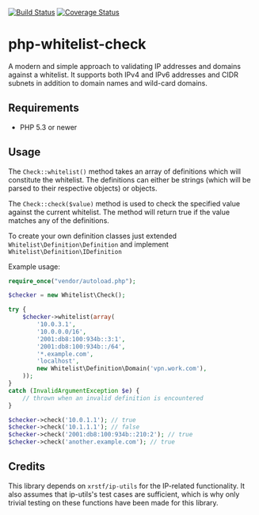 [![Build Status](https://travis-ci.org/Jalle19/php-whitelist-check.png?branch=master)](https://travis-ci.org/Jalle19/php-whitelist-check) [![Coverage Status](https://coveralls.io/repos/Jalle19/php-whitelist-check/badge.png?branch=master)](https://coveralls.io/r/Jalle19/php-whitelist-check?branch=master)

php-whitelist-check
===================

A modern and simple approach to validating IP addresses and domains against a whitelist. It supports both IPv4 and IPv6 addresses and CIDR subnets in addition to domain names and wild-card domains.

## Requirements

* PHP 5.3 or newer

## Usage

The `Check::whitelist()` method takes an array of definitions which will constitute the whitelist. The definitions can either be strings (which will be parsed to their respective objects) or objects.

The `Check::check($value)` method is used to check the specified value against the current whitelist. The method will return true if the value matches any of the definitions.

To create your own definition classes just extended `Whitelist\Definition\Definition` and implement `Whitelist\Definition\IDefinition`

Example usage:

```php
require_once("vendor/autoload.php");

$checker = new Whitelist\Check();

try {
	$checker->whitelist(array(
		'10.0.3.1',
		'10.0.0.0/16',
		'2001:db8:100:934b::3:1',
		'2001:db8:100:934b::/64',
		'*.example.com',
		'localhost',
		new Whitelist\Definition\Domain('vpn.work.com'),
	));
}
catch (InvalidArgumentException $e) {
	// thrown when an invalid definition is encountered
}

$checker->check('10.0.1.1'); // true
$checker->check('10.1.1.1'); // false
$checker->check('2001:db8:100:934b::210:2'); // true
$checker->check('another.example.com'); // true

```

## Credits

This library depends on `xrstf/ip-utils` for the IP-related functionality. It also assumes that ip-utils's test cases are sufficient, which is why only trivial testing on these functions have been made for this library.
